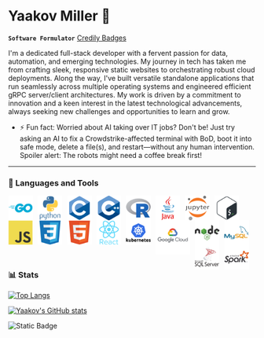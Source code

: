 # Yaakov Miller 👋

**`Software Formulator`**
[Credily Badges](https://www.credly.com/users/yaakov-miller)

I'm a dedicated full-stack developer with a fervent passion for data, automation, and emerging technologies. My journey in tech has taken me from crafting sleek, responsive static websites to orchestrating robust cloud deployments. Along the way, I've built versatile standalone applications that run seamlessly across multiple operating systems and engineered efficient gRPC server/client architectures. My work is driven by a commitment to innovation and a keen interest in the latest technological advancements, always seeking new challenges and opportunities to learn and grow.

- ⚡ Fun fact: Worried about AI taking over IT jobs? Don't be! Just try asking an AI to fix a Crowdstrike-affected terminal with BoD, boot it into safe mode, delete a file(s), and restart—without any human intervention. Spoiler alert: The robots might need a coffee break first!

---
### 🧰 Languages and Tools

<img align="left" alt="Go(Golang)" width="50px" style="padding-right:10px;" src="/img/icons/go-original-wordmark.svg" />
<img align="left" alt="Python" width="50px" style="padding-right:10px;" src="/img/icons/python-original-wordmark.svg" />
<img align="left" alt="C" width="50px" style="padding-right:10px;" src="/img/icons/c-original.svg" />
<img align="left" alt="C++" width="50px" style="padding-right:10px;" src="/img/icons/cplusplus-original.svg" />
<img align="left" alt="R" width="50px" style="padding-right:10px;" src="/img/icons/r-original.svg" />
<img align="left" alt="Java" width="50px" style="padding-right:10px;" src="/img/icons/java-original-wordmark.svg" />
<img align="left" alt="JupyterNB" width="50px" style="padding-right:10px;" src="/img/icons/jupyter-original-wordmark.svg" />
<img align="left" alt="Bash" width="50px" style="padding-right:10px;" src="/img/icons/bash-original.svg" />
<img align="left" alt="Javascript" width="50px" style="padding-right:10px;" src="/img/icons/javascript-original.svg" />
<img align="left" alt="CSS" width="50px" style="padding-right:10px;" src="/img/icons/css3-original.svg" />
<img align="left" alt="HTML" width="50px" style="padding-right:10px;" src="/img/icons/html5-original.svg" />
<img align="left" alt="React" width="50px" style="padding-right:10px;" src="/img/icons/react-original-wordmark.svg" />
<img align="left" alt="Kubernetes" width="50px" style="padding-right:10px;" src="/img/icons/kubernetes-original-wordmark.svg" />
<img align="left" alt="GCP" width="70px" style="padding-right:10px;" src="/img/icons/googlecloud-original-wordmark.svg" />
<img align="left" alt="NodeJS" width="50px" style="padding-right:10px;" src="/img/icons/nodejs-original-wordmark.svg" />
<img align="left" alt="MySQL" width="50px" style="padding-right:10px;" src="/img/icons/mysql-original-wordmark.svg" />
<img align="left" alt="MSSQL" width="50px" style="padding-right:10px;" src="/img/icons/microsoftsqlserver-original-wordmark.svg" />
<img align="left" alt="Spark" width="50px" style="padding-right:10px;" src="/img/icons/apachespark-original-wordmark.svg" />
<br>
<br>
<br>
<br>

#
### 📊 Stats 



[![Top Langs](https://github-readme-stats.vercel.app/api/top-langs/?username=y44k0v&size_weight=0.5&count_weight=0.5&show_icons=true&theme=gruvbox)](https://github.com/anuraghazra/github-readme-stats)

[![Yaakov's GitHub stats](https://github-readme-stats.vercel.app/api?username=y44k0v&show_icons=true&theme=gruvbox)](https://github.com/anuraghazra/github-readme-stats)

![Static Badge](https://img.shields.io/badge/STATUS-work_in_progress_...-yellow?style=plastic)


#
<!--
**y44k0v/y44k0v** is a ✨ _special_ ✨ repository because its `README.md` (this file) appears on your GitHub profile.

Here are some ideas to get you started:

- 🔭 I’m currently working on ...
- 🌱 I’m currently learning ...
- 👯 I’m looking to collaborate on ...
- 🤔 I’m looking for help with ...
- 💬 Ask me about ...
- 📫 How to reach me: ...
- 😄 Pronouns: ...
- ⚡ Fun fact: ...
-->

